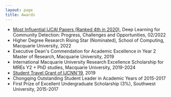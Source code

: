 ```yaml
---
layout: page
title: Awards
---
```


* [Most Influential IJCAI Papers (Ranked 4th in 2020)](https://www.paperdigest.org/2022/02/most-influential-ijcai-papers-2022-02/), Deep Learning for Community Detection: Progress, Challenges and Opportunities, 02/2022
* Higher Degree Research Rising Star (Nominated), School of Computing, Macquarie University, 2022
* Executive Dean's Commendation for Academic Excellence in Year 2 Master of Research, Macquarie University, 2019
* International Macquarie University Research Excellence Scholarship for MREs Y2 + PhD studies, Macquarie University, 2019-2024
* [Student Travel Grant of IJCNN'19](https://drive.google.com/file/d/1AosAMwaC7bdFZpU0unK19EThj6v3yZ39/view?usp=sharing), 2019
* Chongqing Outstanding Student Leader in Academic Years of 2015-2017
* First Prize of Excellent Undergraduate Scholarship (3%), Southwest University, 2015-2017
